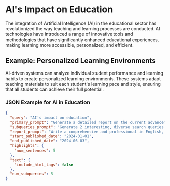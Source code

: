 # AI's Impact on Education

The integration of Artificial Intelligence (AI) in the educational sector has revolutionized the way teaching and learning processes are conducted. AI technologies have introduced a range of innovative tools and methodologies that have significantly enhanced educational experiences, making learning more accessible, personalized, and efficient.

## Example: Personalized Learning Environments

AI-driven systems can analyze individual student performance and learning habits to create personalized learning environments. These systems adapt teaching materials to suit each student's learning pace and style, ensuring that all students can achieve their full potential.

### JSON Example for AI in Education

```json
{
  "query": "AI's impact on education",
  "primary_prompt": "Generate a detailed report on the current advancements and applications of AI in education. The report should include an analysis of AI-driven personalized learning environments, intelligent tutoring systems, and the use of AI for administrative tasks.",
  "subqueries_prompt": "Generate 2 interesting, diverse search queries that would be useful for generating a detailed report on AI's impact on education. These subqueries should cover various aspects of the topic, including personalized learning environments, intelligent tutoring systems, and AI in educational administration.",
  "report_prompt": "Write a comprehensive and professional in English, five-paragraph, 200-word research report about AI's impact on education based on the provided information. Include citations in the text using footnote notation ([citation #]), for example [2]. First provide the report, followed by a single `References` section that only lists the URLs (and their published date) used, in the format [#] <url>. For the published date, only include the month and year. Reset the citations index and ignore the order of citations in the provided information.",
  "start_published_date": "2024-01-01",
  "end_published_date": "2024-06-03",
  "highlights": {
    "num_sentences": 5
  },
  "text": {
    "include_html_tags": false
  },
  "num_subqueries": 5
}
```
